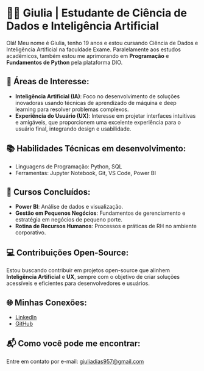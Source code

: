 # 👩‍💻 Giulia | Estudante de Ciência de Dados e Inteligência Artificial

Olá! Meu nome é Giulia, tenho 19 anos e estou cursando Ciência de Dados e Inteligência Artificial na faculdade Exame. Paralelamente aos estudos acadêmicos, também estou me aprimorando em **Programação** e **Fundamentos de Python** pela plataforma DIO.

## 🎯 Áreas de Interesse:
- **Inteligência Artificial (IA)**: Foco no desenvolvimento de soluções inovadoras usando técnicas de aprendizado de máquina e deep learning para resolver problemas complexos.
- **Experiência do Usuário (UX)**: Interesse em projetar interfaces intuitivas e amigáveis, que proporcionem uma excelente experiência para o usuário final, integrando design e usabilidade.

## 📚 Habilidades Técnicas em desenvolvimento:
- Linguagens de Programação: Python, SQL
- Ferramentas: Jupyter Notebook, Git, VS Code, Power BI


## 📜 Cursos Concluídos:
- **Power BI**: Análise de dados e visualização.
- **Gestão em Pequenos Negócios**: Fundamentos de gerenciamento e estratégia em negócios de pequeno porte.
- **Rotina de Recursos Humanos**: Processos e práticas de RH no ambiente corporativo.

## 💻 Contribuições Open-Source:
Estou buscando contribuir em projetos open-source que alinhem **Inteligência Artificial** e **UX**, sempre com o objetivo de criar soluções acessíveis e eficientes para desenvolvedores e usuários.

## 🌐 Minhas Conexões:
- [LinkedIn](https://www.linkedin.com/in/giulia-dias-71477123b/)
- [GitHub](https://github.com/giudias)

## 📬 Como você pode me encontrar:
Entre em contato por e-mail: [giuliadias957@gmail.com](mailto:seu-email@example.com)



